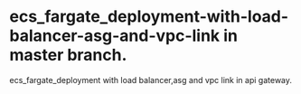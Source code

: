 # ecs_fargate_deployment-with-load-balancer-asg-and-vpc-link in master branch.
ecs_fargate_deployment with load balancer,asg and vpc link in api gateway.
